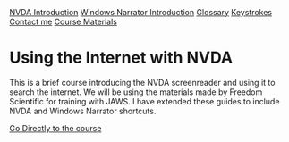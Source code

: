 <nav>
<a href="NVDA">NVDA Introduction</a>
<a href="Windows">Windows Narrator Introduction</a>
<a href="Glossary">Glossary</a>
<a href="Keystrokes">Keystrokes</a>
<a href="Contact">Contact me</a>
<a href="Surfs_Up/_Surfs_Up_Start_Here.htm">Course Materials</a>
</nav>

# Using the Internet with NVDA

This is a brief course introducing the NVDA screenreader and using it to search the internet. We will be using the materials made by Freedom Scientific for training with JAWS. I have extended these guides to include NVDA and Windows Narrator shortcuts.


[Go Directly to the course]()
